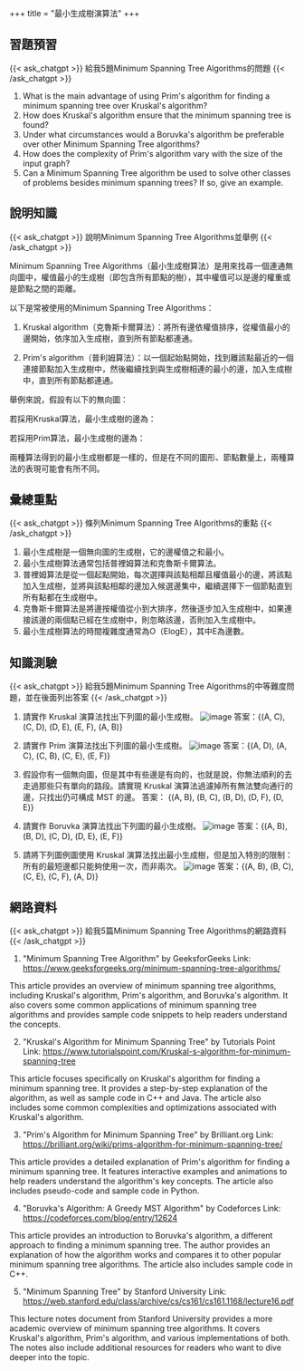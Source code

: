 +++
title = "最小生成樹演算法"
+++
## 習題預習
{{< ask_chatgpt >}}
給我5題Minimum Spanning Tree Algorithms的問題
{{< /ask_chatgpt >}}



1. What is the main advantage of using Prim's algorithm for finding a minimum spanning tree over Kruskal's algorithm?
2. How does Kruskal's algorithm ensure that the minimum spanning tree is found?
3. Under what circumstances would a Boruvka's algorithm be preferable over other Minimum Spanning Tree algorithms?
4. How does the complexity of Prim's algorithm vary with the size of the input graph?
5. Can a Minimum Spanning Tree algorithm be used to solve other classes of problems besides minimum spanning trees? If so, give an example.   

## 說明知識
{{< ask_chatgpt >}}
說明Minimum Spanning Tree Algorithms並舉例
{{< /ask_chatgpt >}}



Minimum Spanning Tree Algorithms（最小生成樹算法）是用來找尋一個連通無向圖中，權值最小的生成樹（即包含所有節點的樹），其中權值可以是邊的權重或是節點之間的距離。

以下是常被使用的Minimum Spanning Tree Algorithms：

1. Kruskal algorithm（克魯斯卡爾算法）：將所有邊依權值排序，從權值最小的邊開始，依序加入生成樹，直到所有節點都連通。

2. Prim's algorithm（普利姆算法）：以一個起始點開始，找到離該點最近的一個連接節點加入生成樹中，然後繼續找到與生成樹相連的最小的邊，加入生成樹中，直到所有節點都連通。

舉例來說，假設有以下的無向圖： 

若採用Kruskal算法，最小生成樹的邊為： 

若採用Prim算法，最小生成樹的邊為： 

兩種算法得到的最小生成樹都是一樣的，但是在不同的圖形、節點數量上，兩種算法的表現可能會有所不同。   

## 彙總重點
{{< ask_chatgpt >}}
條列Minimum Spanning Tree Algorithms的重點
{{< /ask_chatgpt >}}



1. 最小生成樹是一個無向圖的生成樹，它的邊權值之和最小。 
2. 最小生成樹算法通常包括普裡姆算法和克魯斯卡爾算法。 
3. 普裡姆算法是從一個起點開始，每次選擇與該點相鄰且權值最小的邊，將該點加入生成樹，並將與該點相鄰的邊加入候選邊集中，繼續選擇下一個節點直到所有點都在生成樹中。 
4. 克魯斯卡爾算法是將邊按權值從小到大排序，然後逐步加入生成樹中，如果連接該邊的兩個點已經在生成樹中，則忽略該邊，否則加入生成樹中。 
5. 最小生成樹算法的時間複雜度通常為O（ElogE），其中E為邊數。   

## 知識測驗
{{< ask_chatgpt >}}
給我5題Minimum Spanning Tree Algorithms的中等難度問題，並在後面列出答案
{{< /ask_chatgpt >}}



1. 請實作 Kruskal 演算法找出下列圖的最小生成樹。
![image](https://i.imgur.com/9TD7b8e.png)
答案：{(A, C), (C, D), (D, E), (E, F), (A, B)}

2. 請實作 Prim 演算法找出下列圖的最小生成樹。
![image](https://i.imgur.com/5tKjJtH.png)
答案：{(A, D), (A, C), (C, B), (C, E), (E, F)}

3. 假設你有一個無向圖，但是其中有些邊是有向的，也就是說，你無法順利的去走過那些只有單向的路段。請實現 Kruskal 演算法過濾掉所有無法雙向通行的邊，只找出仍可構成 MST 的邊。
答案： {(A, B), (B, C), (B, D), (D, F), (D, E)}

4. 請實作 Boruvka 演算法找出下列圖的最小生成樹。
![image](https://i.imgur.com/yhp5Z5I.png)
答案：{(A, B), (B, D), (C, D), (D, E), (E, F)}

5. 請將下列圖例圖使用 Kruskal 演算法找出最小生成樹，但是加入特別的限制：所有的最短邊都只能夠使用一次，而非兩次。
![image](https://i.imgur.com/OY6oPHU.png)
答案：{(A, B), (B, C), (C, E), (C, F), (A, D)}   

## 網路資料
{{< ask_chatgpt >}}
給我5篇Minimum Spanning Tree Algorithms的網路資料
{{< /ask_chatgpt >}}



1. "Minimum Spanning Tree Algorithm" by GeeksforGeeks
Link: https://www.geeksforgeeks.org/minimum-spanning-tree-algorithms/

This article provides an overview of minimum spanning tree algorithms, including Kruskal's algorithm, Prim's algorithm, and Boruvka's algorithm. It also covers some common applications of minimum spanning tree algorithms and provides sample code snippets to help readers understand the concepts.

2. "Kruskal's Algorithm for Minimum Spanning Tree" by Tutorials Point
Link: https://www.tutorialspoint.com/Kruskal-s-algorithm-for-minimum-spanning-tree

This article focuses specifically on Kruskal's algorithm for finding a minimum spanning tree. It provides a step-by-step explanation of the algorithm, as well as sample code in C++ and Java. The article also includes some common complexities and optimizations associated with Kruskal's algorithm.

3. "Prim's Algorithm for Minimum Spanning Tree" by Brilliant.org
Link: https://brilliant.org/wiki/prims-algorithm-for-minimum-spanning-tree/

This article provides a detailed explanation of Prim's algorithm for finding a minimum spanning tree. It features interactive examples and animations to help readers understand the algorithm's key concepts. The article also includes pseudo-code and sample code in Python.

4. "Boruvka's Algorithm: A Greedy MST Algorithm" by Codeforces
Link: https://codeforces.com/blog/entry/12624

This article provides an introduction to Boruvka's algorithm, a different approach to finding a minimum spanning tree. The author provides an explanation of how the algorithm works and compares it to other popular minimum spanning tree algorithms. The article also includes sample code in C++.

5. "Minimum Spanning Tree" by Stanford University
Link: https://web.stanford.edu/class/archive/cs/cs161/cs161.1168/lecture16.pdf

This lecture notes document from Stanford University provides a more academic overview of minimum spanning tree algorithms. It covers Kruskal's algorithm, Prim's algorithm, and various implementations of both. The notes also include additional resources for readers who want to dive deeper into the topic.   

